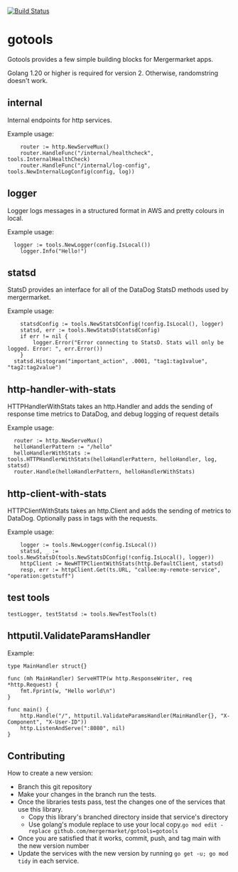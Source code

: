 [![Build Status](https://travis-ci.org/mergermarket/gotools.svg?branch=master)](https://travis-ci.org/mergermarket/gotools)

# gotools

Gotools provides a few simple building blocks for Mergermarket apps.

Golang 1.20 or higher is required for version 2. Otherwise, randomstring doesn't work.

## internal

Internal endpoints for http services. 

Example usage:

```
	router := http.NewServeMux()
	router.HandleFunc("/internal/healthcheck", tools.InternalHealthCheck)
	router.HandleFunc("/internal/log-config", tools.NewInternalLogConfig(config, log))

```

## logger

Logger logs messages in a structured format in AWS and pretty colours in local.

Example usage:

```
  logger := tools.NewLogger(config.IsLocal())
	logger.Info("Hello!")

```

## statsd

StatsD provides an interface for all of the DataDog StatsD methods used by mergermarket. 

Example usage:

```
	statsdConfig := tools.NewStatsDConfig(!config.IsLocal(), logger)
	statsd, err := tools.NewStatsD(statsdConfig)
	if err != nil {
		logger.Error("Error connecting to StatsD. Stats will only be logged. Error: ", err.Error())
	}
  statsd.Histogram("important_action", .0001, "tag1:tag1value", "tag2:tag2value")

```

## http-handler-with-stats

HTTPHandlerWithStats takes an http.Handler and adds the sending of response time metrics to DataDog, and debug logging of request details

Example usage:

```
  router := http.NewServeMux()
  helloHandlerPattern := "/hello"
  helloHandlerWithStats := tools.HTTPHandlerWithStats(helloHandlerPattern, helloHandler, log, statsd)
  router.Handle(helloHandlerPattern, helloHandlerWithStats)
```

## http-client-with-stats

HTTPClientWithStats takes an http.Client and adds the sending of metrics to DataDog.
Optionally pass in tags with the requests.

Example usage:

```
    logger := tools.NewLogger(config.IsLocal())
	statsd, _ := tools.NewStatsD(tools.NewStatsDConfig(!config.IsLocal(), logger))
	httpClient := NewHTTPClientWithStats(http.DefaultClient, statsd)
    resp, err := httpClient.Get(ts.URL, "callee:my-remote-service", "operation:getstuff")
```

## test tools

```
testLogger, testStatsd := tools.NewTestTools(t)
```

## httputil.ValidateParamsHandler

Example:

```
type MainHandler struct{}

func (mh MainHandler) ServeHTTP(w http.ResponseWriter, req *http.Request) {
	fmt.Fprint(w, "Hello world\n")
}

func main() {
	http.Handle("/", httputil.ValidateParamsHandler(MainHandler{}, "X-Component", "X-User-ID"))
	http.ListenAndServe(":8080", nil)
}
```

## Contributing

How to create a new version:

- Branch this git repository
- Make your changes in the branch run the tests.
- Once the libraries tests pass, test the changes one of the services that use this library.
  - Copy this library's branched directory inside that service's directory
  - Use golang's module replace to use your local copy.`go mod edit -replace github.com/mergermarket/gotools=gotools`
- Once you are satisfied that it works, commit, push, and tag main with the new version number
- Update the services with the new version by running `go get -u; go mod tidy` in each service.
